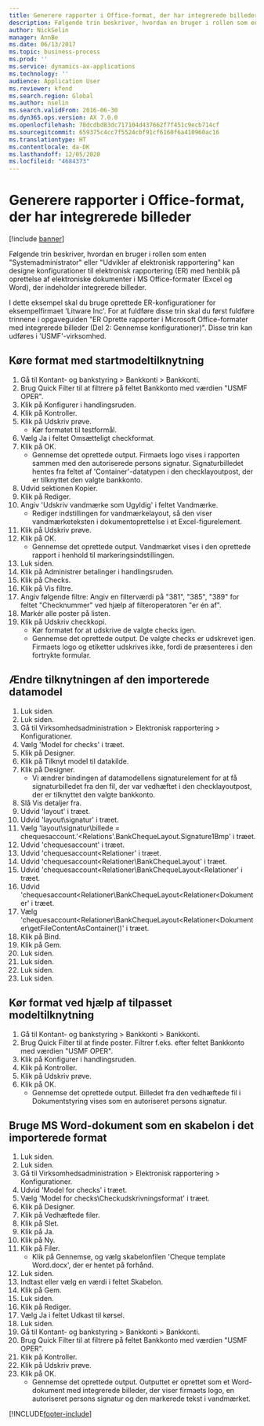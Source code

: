 ```yaml
---
title: Generere rapporter i Office-format, der har integrerede billeder
description: Følgende trin beskriver, hvordan en bruger i rollen som enten "Systemadministrator" eller "Udvikler af elektronisk rapportering" kan designe konfigurationer til elektronisk rapportering (ER) med henblik på oprettelse af elektroniske dokumenter i MS Office-formater (Excel og Word), der indeholder integrerede billeder.
author: NickSelin
manager: AnnBe
ms.date: 06/13/2017
ms.topic: business-process
ms.prod: ''
ms.service: dynamics-ax-applications
ms.technology: ''
audience: Application User
ms.reviewer: kfend
ms.search.region: Global
ms.author: nselin
ms.search.validFrom: 2016-06-30
ms.dyn365.ops.version: AX 7.0.0
ms.openlocfilehash: 78dcdbd83dc717104d437662f7f451c9ecb714cf
ms.sourcegitcommit: 659375c4cc7f5524cbf91cf6160f6a410960ac16
ms.translationtype: HT
ms.contentlocale: da-DK
ms.lasthandoff: 12/05/2020
ms.locfileid: "4684373"
---
```

# <a name="generate-reports-in-office-format-that-have-embedded-images"></a>Generere rapporter i Office-format, der har integrerede billeder

[!include [banner](../../includes/banner.md)]

Følgende trin beskriver, hvordan en bruger i rollen som enten "Systemadministrator" eller "Udvikler af elektronisk rapportering" kan designe konfigurationer til elektronisk rapportering (ER) med henblik på oprettelse af elektroniske dokumenter i MS Office-formater (Excel og Word), der indeholder integrerede billeder.

I dette eksempel skal du bruge oprettede ER-konfigurationer for eksempelfirmaet 'Litware Inc'.  For at fuldføre disse trin skal du først fuldføre trinnene i opgaveguiden "ER Oprette rapporter i Microsoft Office-formater med integrerede billeder (Del 2: Gennemse konfigurationer)". Disse trin kan udføres i 'USMF'-virksomhed.


## <a name="run-format-with-initial-model-mapping"></a>Køre format med startmodeltilknytning
1. Gå til Kontant- og bankstyring > Bankkonti > Bankkonti.
2. Brug Quick Filter til at filtrere på feltet Bankkonto med værdien "USMF OPER".
3. Klik på Konfigurer i handlingsruden.
4. Klik på Kontroller.
5. Klik på Udskriv prøve.
    * Kør formatet til testformål.  
6. Vælg Ja i feltet Omsætteligt checkformat.
7. Klik på OK.
    * Gennemse det oprettede output. Firmaets logo vises i rapporten sammen med den autoriserede persons signatur. Signaturbilledet hentes fra feltet af 'Container'-datatypen i den checklayoutpost, der er tilknyttet den valgte bankkonto.  
8. Udvid sektionen Kopier.
9. Klik på Rediger.
10. Angiv 'Udskriv vandmærke som Ugyldig' i feltet Vandmærke.
    * Rediger indstillingen for vandmærkelayout, så den viser vandmærketeksten i dokumentoprettelse i et Excel-figurelement.  
11. Klik på Udskriv prøve.
12. Klik på OK.
    * Gennemse det oprettede output. Vandmærket vises i den oprettede rapport i henhold til markeringsindstillingen.  
13. Luk siden.
14. Klik på Administrer betalinger i handlingsruden.
15. Klik på Checks.
16. Klik på Vis filtre.
17. Angiv følgende filtre: Angiv en filterværdi på "381", "385", "389" for feltet "Checknummer" ved hjælp af filteroperatoren "er én af".
18. Markér alle poster på listen.
19. Klik på Udskriv checkkopi.
    * Kør formatet for at udskrive de valgte checks igen.  
    * Gennemse det oprettede output. De valgte checks er udskrevet igen. Firmaets logo og etiketter udskrives ikke, fordi de præsenteres i den fortrykte formular.  

## <a name="modify-the-mapping-of-the-imported-data-model"></a>Ændre tilknytningen af den importerede datamodel
1. Luk siden.
2. Luk siden.
3. Gå til Virksomhedsadministration > Elektronisk rapportering > Konfigurationer.
4. Vælg 'Model for checks' i træet.
5. Klik på Designer.
6. Klik på Tilknyt model til datakilde.
7. Klik på Designer.
    * Vi ændrer bindingen af datamodellens signaturelement for at få signaturbilledet fra den fil, der var vedhæftet i den checklayoutpost, der er tilknyttet den valgte bankkonto.  
8. Slå Vis detaljer fra.
9. Udvid 'layout' i træet.
10. Udvid 'layout\signatur' i træet.
11. Vælg 'layout\signatur\billede = chequesaccount.'<Relations'.BankChequeLayout.Signature1Bmp' i træet.
12. Udvid 'chequesaccount' i træet.
13. Udvid 'chequesaccount\<Relationer' i træet.
14. Udvid 'chequesaccount\<Relationer\BankChequeLayout' i træet.
15. Udvid 'chequesaccount\<Relationer\BankChequeLayout\<Relationer' i træet.
16. Udvid 'chequesaccount\<Relationer\BankChequeLayout\<Relationer\<Dokumenter' i træet.
17. Vælg 'chequesaccount\<Relationer\BankChequeLayout\<Relationer\<Dokumenter\getFileContentAsContainer()' i træet.
18. Klik på Bind.
19. Klik på Gem.
20. Luk siden.
21. Luk siden.
22. Luk siden.
23. Luk siden.

## <a name="run-format-using-the-adjusted-model-mapping"></a>Kør format ved hjælp af tilpasset modeltilknytning
1. Gå til Kontant- og bankstyring > Bankkonti > Bankkonti.
2. Brug Quick Filter til at finde poster. Filtrer f.eks. efter feltet Bankkonto med værdien "USMF OPER".
3. Klik på Konfigurer i handlingsruden.
4. Klik på Kontroller.
5. Klik på Udskriv prøve.
6. Klik på OK.
    * Gennemse det oprettede output. Billedet fra den vedhæftede fil i Dokumentstyring vises som en autoriseret persons signatur.  

## <a name="use-ms-word-document-as-a-template-in-the-imported-format"></a>Bruge MS Word-dokument som en skabelon i det importerede format
1. Luk siden.
2. Luk siden.
3. Gå til Virksomhedsadministration > Elektronisk rapportering > Konfigurationer.
4. Udvid 'Model for checks' i træet.
5. Vælg 'Model for checks\Checkudskrivningsformat' i træet.
6. Klik på Designer.
7. Klik på Vedhæftede filer.
8. Klik på Slet.
9. Klik på Ja.
10. Klik på Ny.
11. Klik på Filer.
    * Klik på Gennemse, og vælg skabelonfilen 'Cheque template Word.docx', der er hentet på forhånd.  
12. Luk siden.
13. Indtast eller vælg en værdi i feltet Skabelon.
14. Klik på Gem.
15. Luk siden.
16. Klik på Rediger.
17. Vælg Ja i feltet Udkast til kørsel.
18. Luk siden.
19. Gå til Kontant- og bankstyring > Bankkonti > Bankkonti.
20. Brug Quick Filter til at filtrere på feltet Bankkonto med værdien "USMF OPER".
21. Klik på Kontroller.
22. Klik på Udskriv prøve.
23. Klik på OK.
    * Gennemse det oprettede output. Outputtet er oprettet som et Word-dokument med integrerede billeder, der viser firmaets logo, en autoriseret persons signatur og den markerede tekst i vandmærket.  



[!INCLUDE[footer-include](../../../../includes/footer-banner.md)]